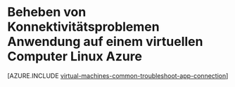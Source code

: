 <properties
    pageTitle="Problembehandlung bei Linux VM Zugriff | Microsoft Azure"
    description="Verwenden Sie diese detaillierte Schritte zum Isolieren von Problemen in Verbindung mit auf virtuelle Linux-Computer in Azure ausgeführt."
    services="virtual-machines-linux"
    documentationCenter=""
    authors="iainfoulds"
    manager="timlt"
    editor=""
    tags="top-support-issue,azure-service-management,azure-resource-manager"
    keywords="keine Anwendung starten, Programm nicht öffnen, Abhör-Port blockiert und kann nicht starten, Abhör-Port blockiert"/>

<tags
    ms.service="virtual-machines-linux"
    ms.workload="infrastructure-services"
    ms.tgt_pltfrm="vm-linux"
    ms.devlang="na"
    ms.topic="support-article"
    ms.date="09/27/2016"
    ms.author="iainfou"/>

# <a name="troubleshoot-application-connectivity-issues-on-a-linux-azure-virtual-machine"></a>Beheben von Konnektivitätsproblemen Anwendung auf einem virtuellen Computer Linux Azure

[AZURE.INCLUDE [virtual-machines-common-troubleshoot-app-connection](../../includes/virtual-machines-common-troubleshoot-app-connection.md)]
